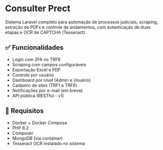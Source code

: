 # Consulter Prect

Sistema Laravel completo para automação de processos judiciais, scraping, extração de PDFs e controle de andamentos, com autenticação de duas etapas e OCR de CAPTCHA (Tesseract).

## ✅ Funcionalidades

- Login com 2FA no TRF6
- Scraping com campos configuráveis
- Exportação Excel e PDF
- Controle por usuário
- Dashboard por nível (Admin e Usuário)
- Cadastro de sites (TRF1 a TRF6)
- Notificações por e-mail (em breve)
- API pública (RESTful - v1)

## 🚀 Requisitos

- Docker + Docker Compose
- PHP 8.2
- Composer
- MongoDB (via container)
- Tesseract OCR instalado no sistema
